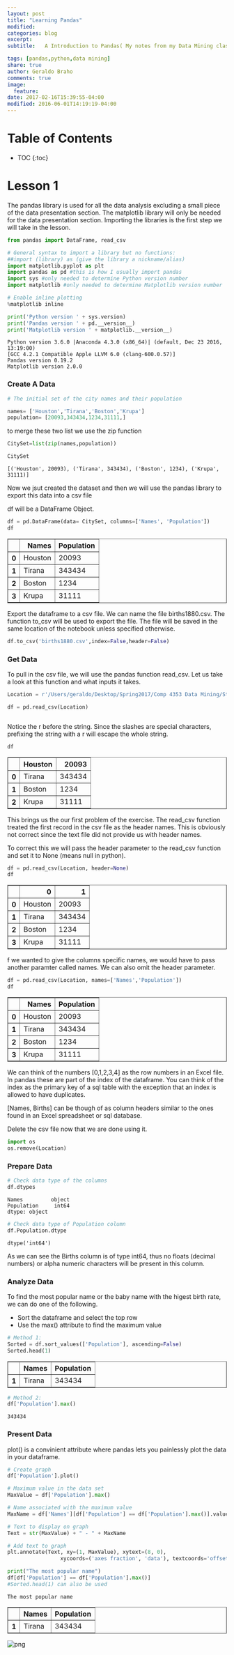 ```yaml
---
layout: post
title: "Learning Pandas"
modified:
categories: blog
excerpt:
subtitle:  	A Introduction to Pandas( My notes from my Data Mining class)

tags: [pandas,python,data mining]
share: true
author: Geraldo Braho
comments: true
image:
  feature:
date: 2017-02-16T15:39:55-04:00
modified: 2016-06-01T14:19:19-04:00
---
```





# Table of Contents

* TOC
{:toc}


# Lesson 1
The pandas library is used for all the data analysis excluding a small piece of the data presentation section. The matplotlib library will only be needed for the data presentation section. Importing the libraries is the first step we will take in the lesson.


```python
from pandas import DataFrame, read_csv

# General syntax to import a library but no functions:
##import (library) as (give the library a nickname/alias)
import matplotlib.pyplot as plt
import pandas as pd #this is how I usually import pandas
import sys #only needed to determine Python version number
import matplotlib #only needed to determine Matplotlib version number

# Enable inline plotting
%matplotlib inline
```


```python
print('Python version ' + sys.version)
print('Pandas version ' + pd.__version__)
print('Matplotlib version ' + matplotlib.__version__)
```

    Python version 3.6.0 |Anaconda 4.3.0 (x86_64)| (default, Dec 23 2016, 13:19:00)
    [GCC 4.2.1 Compatible Apple LLVM 6.0 (clang-600.0.57)]
    Pandas version 0.19.2
    Matplotlib version 2.0.0


### Create A Data


```python
# The initial set of the city names and their population

names= ['Houston','Tirana','Boston','Krupa']
population= [20093,343434,1234,31111,]
```

to merge these two list we use the zip function



```python
CitySet=list(zip(names,population))

CitySet
```




    [('Houston', 20093), ('Tirana', 343434), ('Boston', 1234), ('Krupa', 31111)]



Now we jsut created the dataset and then we will use the pandas library to export this data into a csv file

df will be a DataFrame Object.


```python
df = pd.DataFrame(data= CitySet, columns=['Names', 'Population'])
df

```




<div>
<table border="1" class="dataframe">
  <thead>
    <tr style="text-align: right;">
      <th></th>
      <th>Names</th>
      <th>Population</th>
    </tr>
  </thead>
  <tbody>
    <tr>
      <th>0</th>
      <td>Houston</td>
      <td>20093</td>
    </tr>
    <tr>
      <th>1</th>
      <td>Tirana</td>
      <td>343434</td>
    </tr>
    <tr>
      <th>2</th>
      <td>Boston</td>
      <td>1234</td>
    </tr>
    <tr>
      <th>3</th>
      <td>Krupa</td>
      <td>31111</td>
    </tr>
  </tbody>
</table>
</div>



Export the dataframe to a csv file. We can name the file births1880.csv. The function to_csv will be used to export the file. The file will be saved in the same location of the notebook unless specified otherwise.


```python
df.to_csv('births1880.csv',index=False,header=False)


```

### Get Data


To pull in the csv file, we will use the pandas function read_csv. Let us take a look at this function and what inputs it takes.


```python
Location = r'/Users/geraldo/Desktop/Spring2017/Comp 4353 Data Mining/Studying/births1880.csv'

df = pd.read_csv(Location)



```

Notice the r before the string. Since the slashes are special characters, prefixing the string with a r will escape the whole string.


```python
df
```




<div>
<table border="1" class="dataframe">
  <thead>
    <tr style="text-align: right;">
      <th></th>
      <th>Houston</th>
      <th>20093</th>
    </tr>
  </thead>
  <tbody>
    <tr>
      <th>0</th>
      <td>Tirana</td>
      <td>343434</td>
    </tr>
    <tr>
      <th>1</th>
      <td>Boston</td>
      <td>1234</td>
    </tr>
    <tr>
      <th>2</th>
      <td>Krupa</td>
      <td>31111</td>
    </tr>
  </tbody>
</table>
</div>



This brings us the our first problem of the exercise. The read_csv function treated the first record in the csv file as the header names. This is obviously not correct since the text file did not provide us with header names.

To correct this we will pass the header parameter to the read_csv function and set it to None (means null in python).


```python
df = pd.read_csv(Location, header=None)
df
```




<div>
<table border="1" class="dataframe">
  <thead>
    <tr style="text-align: right;">
      <th></th>
      <th>0</th>
      <th>1</th>
    </tr>
  </thead>
  <tbody>
    <tr>
      <th>0</th>
      <td>Houston</td>
      <td>20093</td>
    </tr>
    <tr>
      <th>1</th>
      <td>Tirana</td>
      <td>343434</td>
    </tr>
    <tr>
      <th>2</th>
      <td>Boston</td>
      <td>1234</td>
    </tr>
    <tr>
      <th>3</th>
      <td>Krupa</td>
      <td>31111</td>
    </tr>
  </tbody>
</table>
</div>



f we wanted to give the columns specific names, we would have to pass another paramter called names. We can also omit the header parameter.


```python
df = pd.read_csv(Location, names=['Names','Population'])
df
```




<div>
<table border="1" class="dataframe">
  <thead>
    <tr style="text-align: right;">
      <th></th>
      <th>Names</th>
      <th>Population</th>
    </tr>
  </thead>
  <tbody>
    <tr>
      <th>0</th>
      <td>Houston</td>
      <td>20093</td>
    </tr>
    <tr>
      <th>1</th>
      <td>Tirana</td>
      <td>343434</td>
    </tr>
    <tr>
      <th>2</th>
      <td>Boston</td>
      <td>1234</td>
    </tr>
    <tr>
      <th>3</th>
      <td>Krupa</td>
      <td>31111</td>
    </tr>
  </tbody>
</table>
</div>



We can think of the numbers [0,1,2,3,4] as the row numbers in an Excel file. In pandas these are part of the index of the dataframe. You can think of the index as the primary key of a sql table with the exception that an index is allowed to have duplicates.

[Names, Births] can be though of as column headers similar to the ones found in an Excel spreadsheet or sql database.

Delete the csv file now that we are done using it.



```python
import os
os.remove(Location)
```

### Prepare Data


```python
# Check data type of the columns
df.dtypes
```




    Names         object
    Population     int64
    dtype: object




```python
# Check data type of Population column
df.Population.dtype
```




    dtype('int64')



As we can see the Births column is of type int64, thus no floats (decimal numbers) or alpha numeric characters will be present in this column.

### Analyze Data

To find the most popular name or the baby name with the higest birth rate, we can do one of the following.

 - Sort the dataframe and select the top row
 - Use the max() attribute to find the maximum value


```python
# Method 1:
Sorted = df.sort_values(['Population'], ascending=False)
Sorted.head(1)
```




<div>
<table border="1" class="dataframe">
  <thead>
    <tr style="text-align: right;">
      <th></th>
      <th>Names</th>
      <th>Population</th>
    </tr>
  </thead>
  <tbody>
    <tr>
      <th>1</th>
      <td>Tirana</td>
      <td>343434</td>
    </tr>
  </tbody>
</table>
</div>




```python
# Method 2:
df['Population'].max()
```




    343434



### Present Data

plot() is a convinient attribute where pandas lets you painlessly plot the data in your dataframe.



```python
# Create graph
df['Population'].plot()

# Maximum value in the data set
MaxValue = df['Population'].max()

# Name associated with the maximum value
MaxName = df['Names'][df['Population'] == df['Population'].max()].values

# Text to display on graph
Text = str(MaxValue) + " - " + MaxName

# Add text to graph
plt.annotate(Text, xy=(1, MaxValue), xytext=(8, 0),
                 xycoords=('axes fraction', 'data'), textcoords='offset points')

print("The most popular name")
df[df['Population'] == df['Population'].max()]
#Sorted.head(1) can also be used
```

    The most popular name





<div>
<table border="1" class="dataframe">
  <thead>
    <tr style="text-align: right;">
      <th></th>
      <th>Names</th>
      <th>Population</th>
    </tr>
  </thead>
  <tbody>
    <tr>
      <th>1</th>
      <td>Tirana</td>
      <td>343434</td>
    </tr>
  </tbody>
</table>
</div>




![png](/img/output_33_2.png)



```python

```
